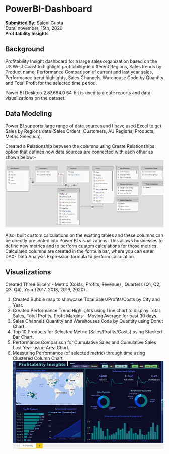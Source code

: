 # PowerBI-Dashboard
**Submitted By:** Saloni Gupta\
_Date_: november, 15th, 2020\
**Profitability Insights** <br/>

## Background
Profitability Insight dashboard for a large sales organization based on the US West Coast to highlight profitability in different Regions, Sales trends by Product name, Performance Comparison of current and last year sales, Performance trend highlights, Sales Channels, Warehouse Code by Quantity and Total Profit for the selected time period.

Power BI Desktop 2.87.684.0 64-bit is used to create reports and data visualizations on the dataset.

## Data Modeling

Power BI supports large range of data sources and I have used Excel to get Sales by Regions data (Sales Orders, Customers, AU Regions, Products, Metric Selection).

Created a Relationship between the columns using Create Relationships option that defines how data sources are connected with each other as shown below:-
![Laboratory image](./Profitability_Insights/Images/Data_Model.png)

Also, built custom calculations on the existing tables and these columns can be directly presented into Power BI visualizations. This allows businesses to define new metrics and to perform custom calculations for those metrics. Calculated columns are created in the formula bar, where you can enter DAX- Data Analysis Expression formula to perform calculation. 

## Visualizations
Created Three Slicers - Metric (Costs, Profits, Revenue) , Quarters (Q1, Q2, Q3, Q4), Year (2017, 2018, 2019, 2020).
1) Created Bubble map to showcase Total Sales/Profits/Costs by City and Year.
2) Created Performance Trend Highlights using Line chart to display Total Sales, Total Profits, Profit Margins - Moving Average for past 30 days.
3) Sales Channels Quantity and Warehouses Code by Quantity using Donut Chart.
4) Top 10 Products for Selected Metric (Sales/Profits/Costs) using Stacked Bar Chart.
5) Performance Comparison for Cumulative Sales and Cumulative Sales Last Year using Area Chart.
6) Measuring Performance (of selected metric) through time using Clustered Column Chart.
![Laboratory image](./Profitability_Insights/Images/Snapshot.png)


